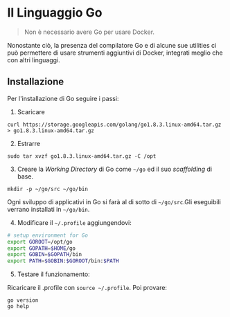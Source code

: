 # Il Linguaggio Go

> Non è necessario avere Go per usare Docker.

Nonostante ciò, la presenza del compilatore Go e di alcune sue utilities ci può permettere di usare strumenti aggiuntivi di Docker, integrati meglio che con altri linguaggi.

## Installazione

Per l'installazione di Go seguire i passi:

1. Scaricare
```
curl https://storage.googleapis.com/golang/go1.8.3.linux-amd64.tar.gz > go1.8.3.linux-amd64.tar.gz
```

2. Estrarre
```
sudo tar xvzf go1.8.3.linux-amd64.tar.gz -C /opt
```

3. Creare la _Working Directory_ di Go come `~/go` ed il suo _scaffolding_ di base. 
```
mkdir -p ~/go/src ~/go/bin
```
Ogni sviluppo di applicativi in Go si farà al di sotto di `~/go/src`.Gli eseguibili verrano installati in `~/go/bin`.

4. Modificare il `~/.profile` aggiungendovi:
```bash
# setup environment for Go
export GOROOT=/opt/go
export GOPATH=$HOME/go
export GOBIN=$GOPATH/bin
export PATH=$GOBIN:$GOROOT/bin:$PATH
```

5. Testare il funzionamento:

Ricaricare il .profile con `source ~/.profile`. Poi provare:
```
go version
go help
```
